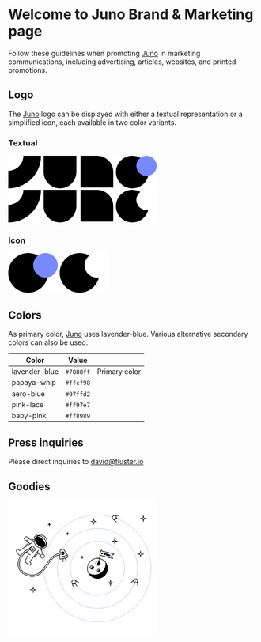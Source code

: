 # Welcome to Juno Brand & Marketing page

Follow these guidelines when promoting [Juno] in marketing communications, including advertising, articles, websites, and printed promotions.

## Logo

The [Juno] logo can be displayed with either a textual representation or a simplified icon, each available in two color variants.

### Textual

<img src="assets/juno_logo.svg" width="300px" alt="Juno logo" />

<img src="assets/juno_logo_white.svg" width="300px" alt="Juno logo with white circle" />

### Icon

<img src="assets/juno_icon.svg" width="100px" alt="Juno icon" />

<img src="assets/juno_icon_white.svg" width="100px" alt="Juno icon with white circle" />

## Colors

As primary color, [Juno] uses lavender-blue. Various alternative secondary colors can also be used.

| Color         | Value       |                         |
|---------------|-------------|-------------------------|
| lavender-blue | `#7888ff`   | Primary color           |
| papaya-whip   | `#ffcf98`   |                         |
| aero-blue     | `#97ffd2`   |                         |
| pink-lace     | `#ff97e7`   |                         |
| baby-pink     | `#ff8989`   |                         |

## Press inquiries

Please direct inquiries to [david@fluster.io](mailto:david@fluster.io)

## Goodies

<img src="assets/juno_illustration.svg" width="300px" alt="Juno illustration" />

[juno]: https://juno.build